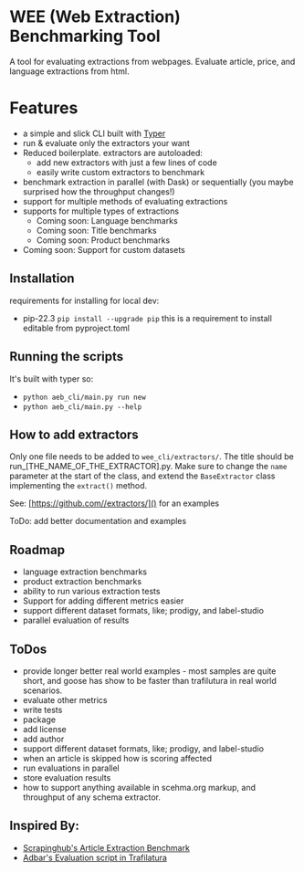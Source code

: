 # WEE (Web Extraction) Benchmarking Tool
A tool for evaluating extractions from webpages. Evaluate article, price, and language extractions from html.

# Features
- a simple and slick CLI built with [Typer](https://typer.tiangolo.com/)
- run & evaluate only the extractors your want
- Reduced boilerplate. extractors are autoloaded:
  - add new extractors with just a few lines of code
  - easily write custom extractors to benchmark
- benchmark extraction in parallel (with Dask) or sequentially (you maybe surprised how the throughput changes!)
- support for multiple methods of evaluating extractions
- supports for multiple types of extractions
  - Coming soon: Language benchmarks
  - Coming soon: Title benchmarks
  - Coming soon: Product benchmarks
- Coming soon: Support for custom datasets

## Installation
requirements for installing for local dev:
- pip-22.3 `pip install --upgrade pip` this is a requirement to install editable from pyproject.toml


## Running the scripts
It's built with typer so:
- `python aeb_cli/main.py run new`
- `python aeb_cli/main.py --help`

## How to add extractors
Only one file needs to be added to `wee_cli/extractors/`. The title should be run_[THE_NAME_OF_THE_EXTRACTOR].py. Make sure to change the `name` parameter at the start of the class, and extend the `BaseExtractor` class implementing the `extract()` method.

See: [https://github.com//extractors/]() for an examples

ToDo: add better documentation and examples

## Roadmap
- language extraction benchmarks
- product extraction benchmarks
- ability to run various extraction tests
- Support for adding different metrics easier
- support different dataset formats, like; prodigy, and label-studio
- parallel evaluation of results


## ToDos
- provide longer better real world examples - most samples are quite short, and goose has show to be faster than trafilutura in real world scenarios. 
- evaluate other metrics
- write tests
- package
- add license
- add author 
- support different dataset formats, like; prodigy, and label-studio
- when an article is skipped how is scoring affected
- run evaluations in parallel
- store evaluation results
- how to support anything available in scehma.org markup, and throughput of any schema extractor. 

## Inspired By:
- [Scrapinghub's Article Extraction Benchmark](https://github.com/scrapinghub/article-extraction-benchmark)
- [Adbar's Evaluation script in Trafilatura](https://github.com/adbar/trafilatura#evaluation-and-alternatives)